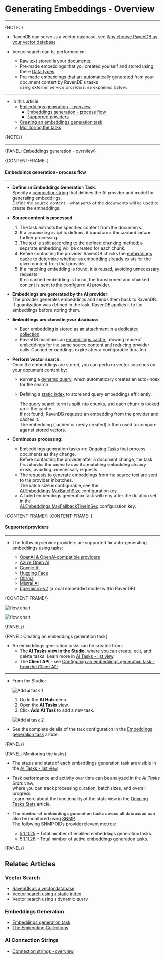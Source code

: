 # Generating Embeddings - Overview
---

{NOTE: }

* RavenDB can serve as a vector database, see [Why choose RavenDB as your vector database](../../ai-integration/vector-search/ravendb-as-vector-database#why-choose-ravendb-as-your-vector-database).

* Vector search can be performed on:   
   * Raw text stored in your documents.   
   * Pre-made embeddings that you created yourself and stored using these [Data types](../../ai-integration/vector-search/data-types-for-vector-search#numerical-data).  
   * Pre-made embeddings that are automatically generated from your document content by RavenDB's tasks  
     using external service providers, as explained below.

---

* In this article:
  * [Embeddings generation - overview](../../ai-integration/generating-embeddings/overview#embeddings-generation---overview)
     * [Embeddings generation - process flow](../../ai-integration/generating-embeddings/overview#embeddings-generation---process-flow)
     * [Supported providers](../../ai-integration/generating-embeddings/overview#supported-providers)
  * [Creating an embeddings generation task](../../ai-integration/generating-embeddings/overview#creating-an-embeddings-generation-task)
  * [Monitoring the tasks](../../ai-integration/generating-embeddings/overview#monitoring-the-tasks)

{NOTE/}

---

{PANEL: Embeddings generation - overview}

{CONTENT-FRAME: }

#### Embeddings generation - process flow
---

* **Define an Embeddings Generation Task**:  
  Specify a [connection string](../../ai-integration/connection-strings/connection-strings-overview) that defines the AI provider and model for generating embeddings.  
  Define the source content - what parts of the documents will be used to create the embeddings.  

* **Source content is processed**:  
  1. The task extracts the specified content from the documents.  
  2. If a processing script is defined, it transforms the content before further processing.  
  3. The text is split according to the defined chunking method; a separate embedding will be created for each chunk.  
  4. Before contacting the provider, RavenDB checks the [embeddings cache](../../ai-integration/generating-embeddings/embedding-collections#the-embeddings-cache-collection)
     to determine whether an embedding already exists for the given content from that provider.
  5. If a matching embedding is found, it is reused, avoiding unnecessary requests.  
     If no cached embedding is found, the transformed and chunked content is sent to the configured AI provider.  

* **Embeddings are generated by the AI provider**:  
  The provider generates embeddings and sends them back to RavenDB.  
  If quantization was defined in the task, RavenDB applies it to the embeddings before storing them.

* **Embeddings are stored in your database**:  
  * Each embedding is stored as an attachment in a [dedicated collection](../../ai-integration/generating-embeddings/embedding-collections#the-embeddings-collection).  
  * RavenDB maintains an [embeddings cache](../../ai-integration/generating-embeddings/embedding-collections#the-embeddings-cache-collection),
    allowing reuse of embeddings for the same source content and reducing provider calls.
    Cached embeddings expire after a configurable duration.

* **Perform vector search:**  
  Once the embeddings are stored, you can perform vector searches on your document content by:  
  * Running a [dynamic query](../../ai-integration/vector-search/vector-search-using-dynamic-query#querying-pre-made-embeddings-generated-by-tasks), which automatically creates an auto-index for the search.  
  * Defining a [static index](../../ai-integration/vector-search/vector-search-using-static-index#indexing-pre-made-text-embeddings) to store and query embeddings efficiently.  

      The query search term is split into chunks, and each chunk is looked up in the cache.  
      If not found, RavenDB requests an embedding from the provider and caches it.  
      The embedding (cached or newly created) is then used to compare against stored vectors. 

* **Continuous processing**:  
  * Embeddings generation tasks are [Ongoing Tasks](../../studio/database/tasks/ongoing-tasks/general-info) that process documents as they change.  
    Before contacting the provider after a document change, the task first checks the cache to see if a matching embedding already exists, avoiding unnecessary requests.
  * The requests to generate embeddings from the source text are sent to the provider in batches.  
    The batch size is configurable, see the [Ai.Embeddings.MaxBatchSize](../../server/configuration/ai-integration-configuration#ai.embeddings.maxbatchsize) configuration key.  
  * A failed embeddings generation task will retry after the duration set in the  
    [Ai.Embeddings.MaxFallbackTimeInSec](../../server/configuration/ai-integration-configuration#ai.embeddings.maxfallbacktimeinsec) configuration key.

{CONTENT-FRAME/}
{CONTENT-FRAME: }

#### Supported providers
---

* The following service providers are supported for auto-generating embeddings using tasks:

    * [OpenAI & OpenAI-compatible providers](../../ai-integration/connection-strings/open-ai)
    * [Azure Open AI](../../ai-integration/connection-strings/azure-open-ai)
    * [Google AI](../../ai-integration/connection-strings/google-ai)
    * [Hugging Face](../../ai-integration/connection-strings/hugging-face)
    * [Ollama](../../ai-integration/connection-strings/ollama)
    * [Mistral AI](../../ai-integration/connection-strings/mistral-ai)
    * [bge-micro-v2](../../ai-integration/connection-strings/embedded) (a local embedded model within RavenDB)

{CONTENT-FRAME/}

![flow chart](images/embeddings-generation-task-flow.png)

![flow chart](images/vector-search-flow.png)

{PANEL/}

{PANEL: Creating an embeddings generation task}

* An embeddings generation tasks can be created from:
    * The **AI Tasks view in the Studio**, where you can create, edit, and delete tasks. Learn more in [AI Tasks - list view](../../ai-integration/ai-tasks-list-view).
    * The **Client API** - see [Configuring an embeddings generation task - from the Client API](../../ai-integration/generating-embeddings/embeddings-generation-task#configuring-an-embeddings-generation-task---from-the-client-api)

---

* From the Studio:  

     ![Add ai task 1](images/add-ai-task-1.png "Add AI Task")

     1. Go to the **AI Hub** menu.
     2. Open the **AI Tasks** view.
     3. Click **Add AI Task** to add a new task.

     ![Add ai task 2](images/add-ai-task-2.png "Add a new Embeddings Generation Task")

* See the complete details of the task configuration in the [Embeddings generation task](../../ai-integration/generating-embeddings/embeddings-generation-task) article.

{PANEL/}

{PANEL: Monitoring the tasks}

* The status and state of each embeddings generation task are visible in the [AI Tasks - list view](../../ai-integration/ai-tasks-list-view).

* Task performance and activity over time can be analyzed in the _AI Tasks Stats_ view,  
  where you can track processing duration, batch sizes, and overall progress.  
  Learn more about the functionality of the stats view in the [Ongoing Tasks Stats](../../studio/database/stats/ongoing-tasks-stats/overview) article.

* The number of embeddings generation tasks across all databases can also be monitored using [SNMP](../../server/administration/SNMP/snmp).  
  The following SNMP OIDs provide relevant metrics:
  * [5.1.11.25](../../server/administration/SNMP/snmp#5.1.11.25) – Total number of enabled embeddings generation tasks.
  * [5.1.11.26](../../server/administration/SNMP/snmp#5.1.11.26) – Total number of active embeddings generation tasks.

{PANEL/}

## Related Articles

### Vector Search

- [RavenDB as a vector database](../../ai-integration/vector-search/ravendb-as-vector-database)
- [Vector search using a static index](../../ai-integration/vector-search/vector-search-using-static-index)
- [Vector search using a dynamic query](../../ai-integration/vector-search/vector-search-using-dynamic-query)

### Embeddings Generation

- [Embeddings generation task](../../ai-integration/generating-embeddings/embeddings-generation-task)
- [The Embedding Collections](../../ai-integration/generating-embeddings/embedding-collections)

### AI Connection Strings

- [Connection strings - overview](../../ai-integration/connection-strings/connection-strings-overview)
